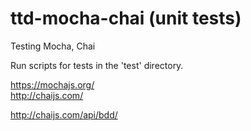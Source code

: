 # ttd-mocha-chai (unit tests)
Testing Mocha, Chai

Run scripts for tests in the 'test' directory.

https://mochajs.org/  
http://chaijs.com/  

http://chaijs.com/api/bdd/  
